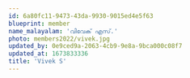 ```yaml
---
id: 6a80fc11-9473-43da-9930-9015ed4e5f63
blueprint: member
name_malayalam: 'വിവേക് എസ്.'
photo: members2022/vivek.jpg
updated_by: 0e9ced9a-2063-4cb9-9e8a-9bca000c08f7
updated_at: 1673833336
title: 'Vivek S'
---
```

